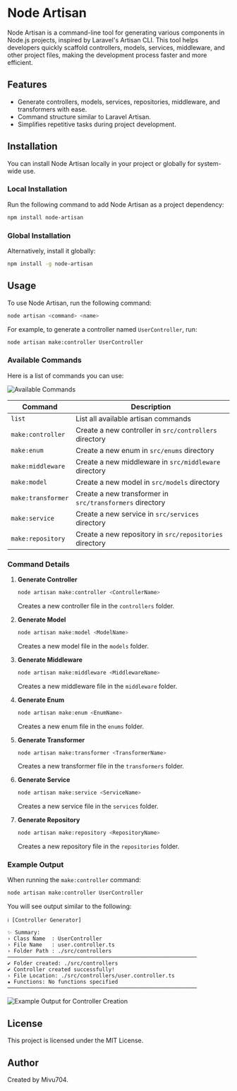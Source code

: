 # Node Artisan

Node Artisan is a command-line tool for generating various components in Node.js projects, inspired by Laravel's Artisan CLI. This tool helps developers quickly scaffold controllers, models, services, middleware, and other project files, making the development process faster and more efficient.

## Features
- Generate controllers, models, services, repositories, middleware, and transformers with ease.
- Command structure similar to Laravel Artisan.
- Simplifies repetitive tasks during project development.

## Installation
You can install Node Artisan locally in your project or globally for system-wide use.

### Local Installation
Run the following command to add Node Artisan as a project dependency:

```sh
npm install node-artisan
```

### Global Installation
Alternatively, install it globally:

```sh
npm install -g node-artisan
```

## Usage
To use Node Artisan, run the following command:

```sh
node artisan <command> <name>
```

For example, to generate a controller named `UserController`, run:

```sh
node artisan make:controller UserController
```

### Available Commands
Here is a list of commands you can use:

![Available Commands](https://github.com/miftah704/nodejs-artisan/raw/main/src/screenshot/artisan-list.png)

| Command           | Description                                             |
|-------------------|---------------------------------------------------------|
| `list`            | List all available artisan commands                    |
| `make:controller` | Create a new controller in `src/controllers` directory  |
| `make:enum`       | Create a new enum in `src/enums` directory              |
| `make:middleware` | Create a new middleware in `src/middleware` directory   |
| `make:model`      | Create a new model in `src/models` directory            |
| `make:transformer`| Create a new transformer in `src/transformers` directory|
| `make:service`    | Create a new service in `src/services` directory        |
| `make:repository` | Create a new repository in `src/repositories` directory |

### Command Details

1. **Generate Controller**
   ```sh
   node artisan make:controller <ControllerName>
   ```
   Creates a new controller file in the `controllers` folder.

2. **Generate Model**
   ```sh
   node artisan make:model <ModelName>
   ```
   Creates a new model file in the `models` folder.

3. **Generate Middleware**
   ```sh
   node artisan make:middleware <MiddlewareName>
   ```
   Creates a new middleware file in the `middleware` folder.

4. **Generate Enum**
   ```sh
   node artisan make:enum <EnumName>
   ```
   Creates a new enum file in the `enums` folder.

5. **Generate Transformer**
   ```sh
   node artisan make:transformer <TransformerName>
   ```
   Creates a new transformer file in the `transformers` folder.

6. **Generate Service**
   ```sh
   node artisan make:service <ServiceName>
   ```
   Creates a new service file in the `services` folder.

7. **Generate Repository**
   ```sh
   node artisan make:repository <RepositoryName>
   ```
   Creates a new repository file in the `repositories` folder.

### Example Output
When running the `make:controller` command:

```sh
node artisan make:controller UserController
```

You will see output similar to the following:

```
ℹ [Controller Generator]

✨ Summary:
› Class Name  : UserController
› File Name   : user.controller.ts
› Folder Path : ./src/controllers
────────────────────────────────────────────────────────────
✔ Folder created: ./src/controllers
✔ Controller created successfully!
› File Location: ./src/controllers/user.controller.ts
★ Functions: No functions specified
────────────────────────────────────────────────────────────
```

![Example Output for Controller Creation](https://github.com/miftah704/nodejs-artisan/raw/main/src/screenshot/make-artisan.png)


## License
This project is licensed under the MIT License.

## Author
Created by Mivu704.

